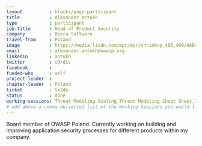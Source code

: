 ```yaml
---
layout          : blocks/page-participant
title           : Alexander Antukh
type            : participant
job-title       : Head of Product Security
company         : Opera Software
travel-from     : Poland
image           : https://media.licdn.com/mpr/mpr/shrinknp_400_400/AAEAAQAAAAAAAAgrAAAAJGRlNDgwNTI5LWZiNTQtNGNmNy05NWYyLTcxOGM2ODhhODZjZQ.jpg
email           : alexander.antukh@owasp.org
linkedin        : antukh
twitter         : c0rdis
facebook        :
funded-who      : self
project-leader  :
chapter-leader  : Poland
ticket          : 5x24h
status          : done
working-sessions: Threat Modeling Scaling,Threat Modeling Cheat Sheet,Threat Modeling Templates,Threat Modeling Where do I Start?,Agile Practices for Security Teams,Define Agile Security Practices,Security Champions,Security Guild vs Security Champions,Using Security Risks to Measure Agile Practices,Securing GitHub Integrations,Securing Legacy Applications,Security Guidance and Feedback in IDE,AppSec Review and Pentest Playbook,Bug Bounty Playbook,Create Jira Workflows for Security Playbooks,Playbooks Common Format,Playbooks vs Handbooks,Security Monitoring Playbooks,Security Playbooks Diagrams,Creating AppSec Teams,Creating AppSec Talent (next 100k professionals),Security Book Club,Teaching Attacker perspective to Developers,Mobile Security Testing Guide (MSTG),Application Security Guide for CISO,CISO Round table,SAMM Metrics for Enterprise
# add above a comma delimited list of the Working Sessions you would like to attend (use the session's title)
---
```


Board member of OWASP Poland. Currently working on building and improving application security processes for different products within my company. 
